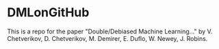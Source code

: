 # DMLonGitHub
This is a repo for the paper "Double/Debiased Machine Learning..." by V. Chetverikov, D. Chetverikov, M. Demirer, E. Duflo, W. Newey, J. Robins. 
